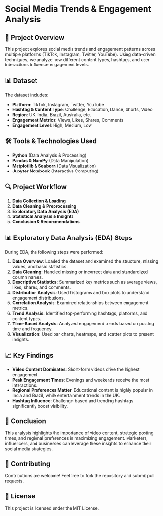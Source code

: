 # Social Media Trends & Engagement Analysis

## 📌 Project Overview
This project explores social media trends and engagement patterns across multiple platforms (TikTok, Instagram, Twitter, YouTube). Using data-driven techniques, we analyze how different content types, hashtags, and user interactions influence engagement levels.

## 📊 Dataset
The dataset includes:
- **Platform**: TikTok, Instagram, Twitter, YouTube
- **Hashtag & Content Type**: Challenge, Education, Dance, Shorts, Video
- **Region**: UK, India, Brazil, Australia, etc.
- **Engagement Metrics**: Views, Likes, Shares, Comments
- **Engagement Level**: High, Medium, Low

## 🛠 Tools & Technologies Used
- **Python** (Data Analysis & Processing)
- **Pandas & NumPy** (Data Manipulation)
- **Matplotlib & Seaborn** (Data Visualization)
- **Jupyter Notebook** (Interactive Computing)

## 🔍 Project Workflow
1. **Data Collection & Loading**
2. **Data Cleaning & Preprocessing**
3. **Exploratory Data Analysis (EDA)**
4. **Statistical Analysis & Insights**
5. **Conclusion & Recommendations**

## 📊 Exploratory Data Analysis (EDA) Steps
During EDA, the following steps were performed:
1. **Data Overview**: Loaded the dataset and examined the structure, missing values, and basic statistics.
2. **Data Cleaning**: Handled missing or incorrect data and standardized column names.
3. **Descriptive Statistics**: Summarized key metrics such as average views, likes, shares, and comments.
4. **Distribution Analysis**: Used histograms and box plots to understand engagement distributions.
5. **Correlation Analysis**: Examined relationships between engagement metrics.
6. **Trend Analysis**: Identified top-performing hashtags, platforms, and content types.
7. **Time-Based Analysis**: Analyzed engagement trends based on posting time and frequency.
8. **Visualization**: Used bar charts, heatmaps, and scatter plots to present insights.

## 📈 Key Findings
- **Video Content Dominates**: Short-form videos drive the highest engagement.
- **Peak Engagement Times**: Evenings and weekends receive the most interactions.
- **Regional Preferences Matter**: Educational content is highly popular in India and Brazil, while entertainment trends in the UK.
- **Hashtag Influence**: Challenge-based and trending hashtags significantly boost visibility.

## 📌 Conclusion
This analysis highlights the importance of video content, strategic posting times, and regional preferences in maximizing engagement. Marketers, influencers, and businesses can leverage these insights to enhance their social media strategies.

## 🤝 Contributing
Contributions are welcome! Feel free to fork the repository and submit pull requests.

## 📜 License
This project is licensed under the MIT License.
